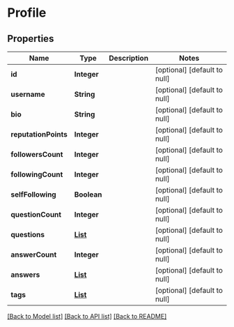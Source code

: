 # Profile
## Properties

| Name | Type | Description | Notes |
|------------ | ------------- | ------------- | -------------|
| **id** | **Integer** |  | [optional] [default to null] |
| **username** | **String** |  | [optional] [default to null] |
| **bio** | **String** |  | [optional] [default to null] |
| **reputationPoints** | **Integer** |  | [optional] [default to null] |
| **followersCount** | **Integer** |  | [optional] [default to null] |
| **followingCount** | **Integer** |  | [optional] [default to null] |
| **selfFollowing** | **Boolean** |  | [optional] [default to null] |
| **questionCount** | **Integer** |  | [optional] [default to null] |
| **questions** | [**List**](QuestionSummary.md) |  | [optional] [default to null] |
| **answerCount** | **Integer** |  | [optional] [default to null] |
| **answers** | [**List**](AnswerDetails.md) |  | [optional] [default to null] |
| **tags** | [**List**](TagSummary.md) |  | [optional] [default to null] |

[[Back to Model list]](../README.md#documentation-for-models) [[Back to API list]](../README.md#documentation-for-api-endpoints) [[Back to README]](../README.md)

